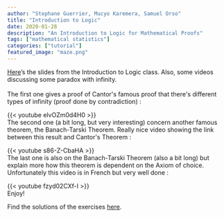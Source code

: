 ```yaml
---
author: "Stephane Guerrier, Mucyo Karemera, Samuel Orso"
title: "Introduction to Logic"
date: 2020-01-28
description: "An Introduction to Logic for Mathematical Proofs"
tags: ["mathematical statistics"]
categories: ["tutorial"]
featured_image: "maze.png"
---
```



[Here](https://github.com/SMAC-Group/blog-dal/raw/master/static/slides/logic.pdf)’s the slides from the Introduction to Logic class. Also, some videos discussing some paradox with infinity.
\
\
The first one gives a proof of Cantor's famous proof that there's different types of infinity (proof done by contradiction) :


{{< youtube elvOZm0d4H0 >}}
\
The second one (a bit long, but very interesting) concern another famous theorem, the Banach-Tarski Theorem. Really nice video showing the link between this result and Cantor's Theorem : 

{{< youtube s86-Z-CbaHA >}}
\
The last one is also on the Banach-Tarski Theorem (also a bit long) but explain more how this theorem is dependent on the Axiom of choice. Unfortunately this video is in French but very well done : 

{{< youtube fzyd02CXf-I >}}
\
Enjoy!

Find the solutions of the exercises [here](https://github.com/SMAC-Group/blog-dal/raw/master/static/slides/solutions_logic_course.pdf).